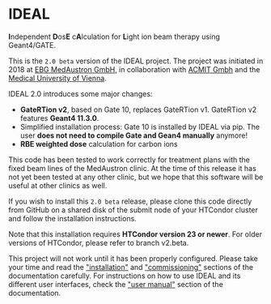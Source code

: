 # IDEAL
**I**ndependent **D**os**E** c**A**lculation for **L**ight ion beam therapy using Geant4/GATE.

This is the `2.0 beta` version of the IDEAL project. The project was initiated in
2018 at [EBG MedAustron GmbH](https://www.medaustron.at/), in collaboration with
[ACMIT Gmbh](https://acmit.at/) and the [Medical University of Vienna](https://radioonkologie.meduniwien.ac.at/research/research-activities/).

IDEAL 2.0 introduces some major changes:
- **GateRTion v2**, based on Gate 10, replaces GateRTion v1. GateRTion v2 features **Geant4 11.3.0**.
- Simplified installation process: Gate 10 is installed by IDEAL via pip. The user **does not need to compile Gate and Gean4 manually** anymore!
- **RBE weighted dose** calculation for carbon ions

This code has been tested to work correctly for treatment plans with the fixed beam lines of the
MedAustron clinic. At the time of this release it has not yet been tested at any other clinic, but we hope
that this software will be useful at other clinics as well.

If you wish to install this `2.0 beta` release, please clone this code directly from
GitHub on a shared disk of the submit node of your HTCondor cluster and follow
the installation instructions. 

Note that this installation requires **HTCondor version 23 or newer**. For older versions of HTCondor, please refer to branch v2.beta.

This project will not work until it has been properly configured.
Please take your time and read the ["installation"](https://pyidc.readthedocs.io/en/latest/installation/index.html)
and ["commissioning"](https://pyidc.readthedocs.io/en/latest/commissioning/index.html) sections of the documentation carefully.
For instructions on how to use IDEAL and its different user interfaces, check the ["user manual"](https://pyidc.readthedocs.io/en/latest/usage/index.html#) section of the documentation.
